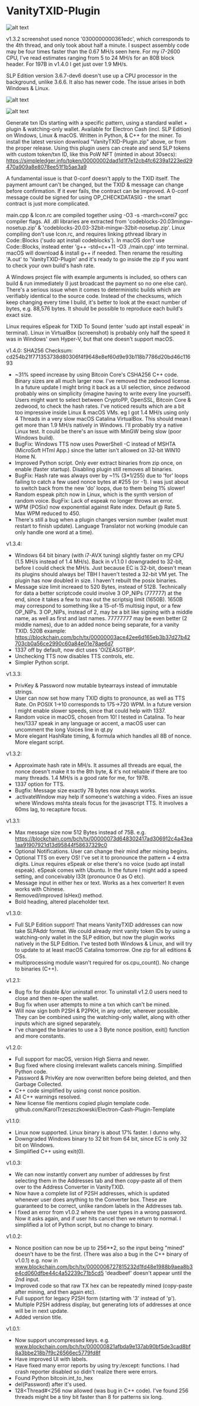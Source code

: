 # VanityTXID-Plugin

![alt text](https://github.com/TinosNitso/VanityTXID-Plugin/blob/main/Screenshot-v1.3.2.png)

v1.3.2 screenshot used nonce '0300000000361edc', which corresponds to the 4th thread, and only took about half a minute. I suspect assembly code may be four times faster than the 0.67 MH/s seen here. For my i7-2600 CPU, I've read estimates ranging from 5 to 24 MH/s for an 80B block header. For 197B in v1.4.0 I get just over 1.9 MH/s.

SLP Edition version 3.6.7-dev6 doesn't use up a CPU processor in the background, unlike 3.6.6. It also has newer code. The issue arises in both Windows & Linux.

![alt text](https://github.com/TinosNitso/VanityTXID-Plugin/blob/main/Screenshot2.png)

![alt text](https://github.com/TinosNitso/VanityTXID-Plugin/blob/main/Screenshot-v1.3.3.png)

Generate txn IDs starting with a specific pattern, using a standard wallet + plugin & watching-only wallet. Available for Electron Cash (incl. SLP Edition) on Windows, Linux & macOS. Written in Python, & C++ for the miner. To install the latest version download "VanityTXID-Plugin.zip" above, or from the proper release. Using this plugin users can create and send SLP tokens with custom token/txn ID, like this PoW NFT (minted in about 30secs): https://simpleledger.info/token/00000002dad1d1f7e12cb4fc6239a1223ed29470a909a8e8078ee51f1b5ae3a9

A fundamental issue is that 0-conf doesn't apply to the TXID itself. The payment amount can't be changed, but the TXID & message can change before confirmation. If it ever fails, the contract can be improved. A 0-conf message could be signed for using OP_CHECKDATASIG - the smart contract is just more complicated.

main.cpp & Icon.rc are compiled together using -O3 -s -march=corei7 gcc compiler flags. All .dll libraries are extracted from 'codeblocks-20.03mingw-nosetup.zip' & 'codeblocks-20.03-32bit-mingw-32bit-nosetup.zip'. Linux compiling don't use Icon.rc, and requires linking pthread library in Code::Blocks ('sudo apt install codeblocks'). In macOS don't use Code::Blocks, instead enter 'g++ -std=c++11 -O3 ./main.cpp' into terminal. macOS will download & install g++ if needed. Then rename the resulting 'A.out' to 'VanityTXID-Plugin' and it's ready to go inside the zip if you want to check your own build's hash rate.

A Windows project file with example arguments is included, so others can build & run immediately (I just broadcast the payment so no one else can). There's a serious issue when it comes to deterministic builds which are verifiably identical to the source code. Instead of the checksums, which keep changing every time I build, it's better to look at the exact number of bytes, e.g. 88,576 bytes. It should be possible to reproduce each build's exact size.

Linux requires eSpeak for TXID To Sound (enter 'sudo apt install espeak' in terminal). Linux in VirtualBox (screenshot) is probably only half the speed it was in Windows' own Hyper-V, but that one doesn't support macOS.

v1.4.0: SHA256 Checksum: cd254b21f771353738d80306f4f9648e8ef60d9e93b118b7786d20bd46c11693
- ~31% speed increase by using Bitcoin Core's CSHA256 C++ code. Binary sizes are all much larger now. I've removed the zedwood license. In a future update I might bring it back as a UI selection, since zedwood probably wins on simplicity (imagine having to write every line yourself). Users might want to select between CryptoPP, OpenSSL, Bitcoin Core & zedwood, to check the hash rates. I've noticed results which are a bit too impressive inside Linux & macOS VMs. eg I got 1.4 MH/s using only 4 Threads in a very slow macOS Catalina VirtualBox. This should mean I get more than 1.9 MH/s natively in Windows. I'll probably try a native Linux test. It could be there's an issue with MinGW being slow (poor Windows build).
- BugFix: Windows TTS now uses PowerShell -C instead of MSHTA (MicroSoft HTml App.) since the latter isn't allowed on 32-bit WIN10 Home N.
- Improved Python script. Only ever extract binaries from zip once, on enable (faster startup). Disabling plugin still removes all binaries.
- BugFix: Hash rate was always over by ~1% (3*1/255) due to 'for' loops failing to catch a few used nonce bytes at #255 (or -1). I was just about to switch back from the new 'do' loops, due to them being 1% slower!
- Random espeak pitch now in Linux, which is the synth version of random voice. BugFix: Lack of espeak no longer throws an error.
- WPM (POSix) now exponential against Rate index. Default @ Rate 5. Max WPM reduced to 450.
- There's still a bug when a plugin changes version number (wallet must restart to finish update). Language Translator not working (module can only handle one word at a time).

v1.3.4:
- Windows 64 bit binary (with i7-AVX tuning) slightly faster on my CPU (1.5 MH/s instead of 1.4 MH/s). Back in v1.1.0 I downgraded to 32-bit, before I could check the MH/s. Just because EC is 32-bit, doesn't mean its plugins should always be! TBH I haven't tested a 32-bit VM yet. The plugin has now doubled in size. I haven't rebuilt the posix binaries.
- Message size limit increaed to 520 Bytes, instead of 512B. Technically for data a better scriptcode could involve 3 OP_NIPs (777777) at the end, since it takes a few to max out the scriptsig limit (1650B). 1650B may correspond to something like a 15-of-15 multisig input, or a few OP_NIPs. 3 OP_NIPs, instead of 2, may be a bit like signing with a middle name, as well as first and last names. 77777777 may be even better (2 middle names), due to an added nonce being separate, for a vanity TXID. 520B example: https://blockchain.com/bch/tx/00000003ace42ee6d165eb3b37d27b42703cb0a56ce2990c60a84e01e78ae6d7
- 1337 off by default, now dict uses 'OlZEASGTBP'.
- Unchecking TTS now disables TTS controls, etc.
- Simpler Python script.

v1.3.3:
- PrivKey & Password now mutable bytearrays instead of immutable strings.
- User can now set how many TXID digits to pronounce, as well as TTS Rate. On POSIX 1->10 corresponds to 175->720 WPM. In a future version I might enable slower speeds, since that could help with 1337.
- Random voice in macOS, chosen from 10! I tested in Catalina. To hear hex/1337 speak in any language or accent, a macOS user can uncomment the long Voices line in qt.py
- More elegant HashRate timing, & formula which handles all 8B of nonce. More elegant script.

v1.3.2:
- Approximate hash rate in MH/s. It assumes all threads are equal, the nonce doesn't make it to the 8th byte, & it's not reliable if there are too many threads. 1.4 MH/s is a good rate for me, for 197B.
- 1337 option for TTS.
- Bugfix: Message size exactly 78 bytes now always works.
- .activateWindow may help if someone's watching a video. Fixes an issue where Windows mshta steals focus for the javascript TTS. It involves a 60ms lag, to recapture focus.

v1.3.1:
- Max message size now 512 Bytes instead of 75B. e.g. https://blockchain.com/bch/tx/00000073d648302417ad306912c4a43ea1aa91907921d13d95844f58637329c0
- Optional Notifications. User can change their mind after mining begins.
- Optional TTS on every OS! I've set it to pronounce the pattern + 4 extra digits. Linux requires eSpeak or else there's no voice (sudo apt install espeak). eSpeak comes with Ubuntu. In the future I might add a speed setting, and conceivably l33t (pronounce 0 as O etc). 
- Message input in either hex or text. Works as a hex converter! It even works with Chinese.
- Removed/improved IsHex() method.
- Bold heading, altered placeholder text.

v1.3.0:
- Full SLP Edition support! That means VanityTXID addresses can now take SLPAddr format. We could already mint vanity token IDs by using a watching-only wallet in the SLP edition, but now the plugin works natively in the SLP Edition. I've tested both Windows & Linux, and will try to update to at least macOS Catalina tomorrow. One zip for all editions & OSs.
- multiprocessing module wasn't required for os.cpu_count(). No change to binaries (C++).

v1.2.1:
- Bug fix for disable &/or uninstall error. To uninstall v1.2.0 users need to close and then re-open the wallet.
- Bug fix when user attempts to mine a txn which can't be mined.
- Will now sign both P2SH & P2PKH, in any order, wherever possible. They can be combined using the watching-only wallet, along with other inputs which are signed separately.
- I've changed the binaries to use a 3 Byte nonce position, exit() function and more constants.

v1.2.0:
- Full support for macOS, version High Sierra and newer.
- Bug fixed where closing irrelevant wallets cancels mining. Simplified Python code.
- Password & PrivKey are now overwritten before being deleted, and then Garbage Collected.
- C++ code simplified by using const nonce position.
- All C++ warnings resolved.
- New license file mentions copied plugin template code. github.com/KarolTrzeszczkowski/Electron-Cash-Plugin-Template

v1.1.0:
- Linux now supported. Linux binary is about 17% faster. I dunno why.
- Downgraded Windows binary to 32 bit from 64 bit, since EC is only 32 bit on Windows.
- Simplified C++ using exit(0).

v1.0.3:
- We can now instantly convert any number of addresses by first selecting them in the Addresses tab and then copy-paste all of them over to the Address Converter in VanityTXID.
- Now have a complete list of P2SH addresses, which is updated whenever user does anything to the Converter box. These are guaranteed to be correct, unlike random labels in the Addresses tab.
- I fixed an error from v1.0.2 where the user types in a wrong password. Now it asks again, and if user hits cancel then we return to normal. I simplified a lot of Python script, but no change to binary.

v1.0.2:
- Nonce position can now be up to 256**2, so the input being "mined" doesn't have to be the first. (There was also a bug in the C++ binary of v1.0.1) e.g. now in www.blockchain.com/bch/tx/0000006727815232d1fd48e1988b9aea8b3e4cd060dfbe44c4a52239c71b5cd5 'deadbeef' doesn't appear until the 2nd input.
- Improved code so that raw TX hex can be repeatedly mined (copy-paste after mining, and then again etc).
- Full support for legacy P2SH form (starting with '3' instead of 'p').
- Multiple P2SH address display, but generating lots of addresses at once will be in next update.
- Added version title.

v1.0.1:
- Now support uncompressed keys. e.g. www.blockchain.com/bch/tx/000000821afbda9e137ab90bf5de3cad8bf8a3bbe218b7f9c26566ec5779fd8f
- Have improved UI with labels.
- Have fixed many error reports by using try:/except: functions. I had crash reporter disabled so didn't realize there were errors.
- Found Python bitcoin.int_to_hex
- del(Password) after it's used.
- 128<Thread#<256 now allowed (was bug in C++ code). I've found 256 threads might be a tiny bit faster than 8 for patterns six long.

